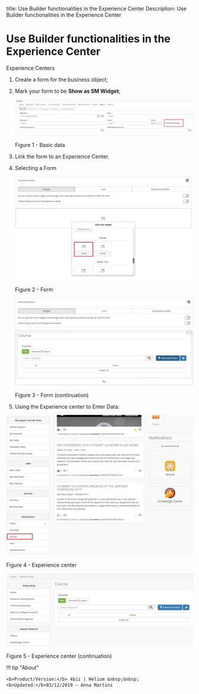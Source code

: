 title: Use Builder functionalities in the Experience Center
Description: Use Builder functionalities in the Experience Center
# Use Builder functionalities in the Experience Center

Experience Centers

1.  Create a form for the business object;

2.  Mark your form to be **Show as SM Widget**;

    ![basic](images/builder-sm-6.jpg)

    Figure 1 - Basic data

3.  Link the form to an Experience Center.

4.  Selecting a Form

    ![basic](images/builder-sm-7.png)

    Figure 2 - Form

    ![basic](images/builder-sm-8.png)

    Figure 3 - Form (continuation)

5.  Using the Experience center to Enter Data:

![basic](images/builder-sm-9.png)

Figure 4 - Experience center


![basic](images/builder-sm-10.png)

Figure 5 - Experience center (continuation)


!!! tip "About"

    <b>Product/Version:</b> 4biz | Helium &nbsp;&nbsp;
    <b>Updated:</b>03/12/2019 – Anna Martins
